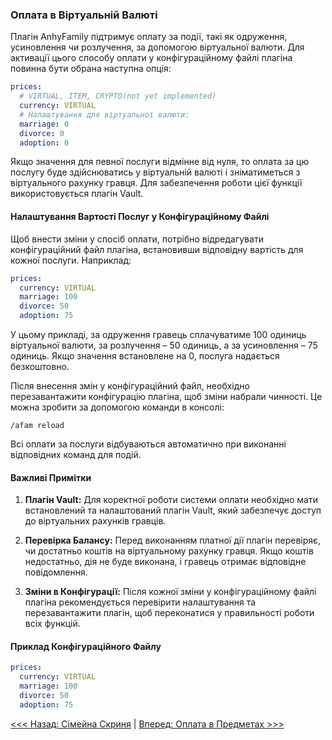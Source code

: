 ### Оплата в Віртуальній Валюті

Плагін AnhyFamily підтримує оплату за події, такі як одруження, усиновлення чи розлучення, за допомогою віртуальної валюти. Для активації цього способу оплати у конфігураційному файлі плагіна повинна бути обрана наступна опція:

```yaml
prices:
  # VIRTUAL, ITEM, CRYPTO(not yet implemented)
  currency: VIRTUAL
  # Налаштування для віртуальної валюти:
  marriage: 0
  divorce: 0
  adoption: 0
```

Якщо значення для певної послуги відмінне від нуля, то оплата за цю послугу буде здійснюватись у віртуальній валюті і зніматиметься з віртуального рахунку гравця. Для забезпечення роботи цієї функції використовується плагін Vault.

#### Налаштування Вартості Послуг у Конфігураційному Файлі

Щоб внести зміни у спосіб оплати, потрібно відредагувати конфігураційний файл плагіна, встановивши відповідну вартість для кожної послуги. Наприклад:

```yaml
prices:
  currency: VIRTUAL
  marriage: 100
  divorce: 50
  adoption: 75
```

У цьому прикладі, за одруження гравець сплачуватиме 100 одиниць віртуальної валюти, за розлучення – 50 одиниць, а за усиновлення – 75 одиниць. Якщо значення встановлене на 0, послуга надається безкоштовно.

Після внесення змін у конфігураційний файл, необхідно перезавантажити конфігурацію плагіна, щоб зміни набрали чинності. Це можна зробити за допомогою команди в консолі:

```
/afam reload
```

Всі оплати за послуги відбуваються автоматично при виконанні відповідних команд для подій.

#### Важливі Примітки

1. **Плагін Vault:** Для коректної роботи системи оплати необхідно мати встановлений та налаштований плагін Vault, який забезпечує доступ до віртуальних рахунків гравців.

2. **Перевірка Балансу:** Перед виконанням платної дії плагін перевіряє, чи достатньо коштів на віртуальному рахунку гравця. Якщо коштів недостатньо, дія не буде виконана, і гравець отримає відповідне повідомлення.

3. **Зміни в Конфігурації:** Після кожної зміни у конфігураційному файлі плагіна рекомендується перевірити налаштування та перезавантажити плагін, щоб переконатися у правильності роботи всіх функцій.

#### Приклад Конфігураційного Файлу

```yaml
prices:
  currency: VIRTUAL
  marriage: 100
  divorce: 50
  adoption: 75
```

[<<< Назад: Сімейна Скриня](chest.md) | [Вперед: Оплата в Предметах >>>](items.md)